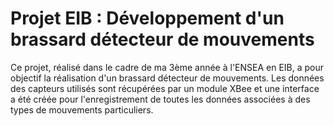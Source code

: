 # Projet EIB : Développement d'un brassard détecteur de mouvements

Ce projet, réalisé dans le cadre de ma 3ème année à l'ENSEA en EIB, a pour objectif la réalisation d'un brassard détecteur de mouvements. Les données des capteurs utilisés sont récupérées par un module XBee et une interface a été créée pour l'enregistrement de toutes les données associées à des types de mouvements particuliers.
